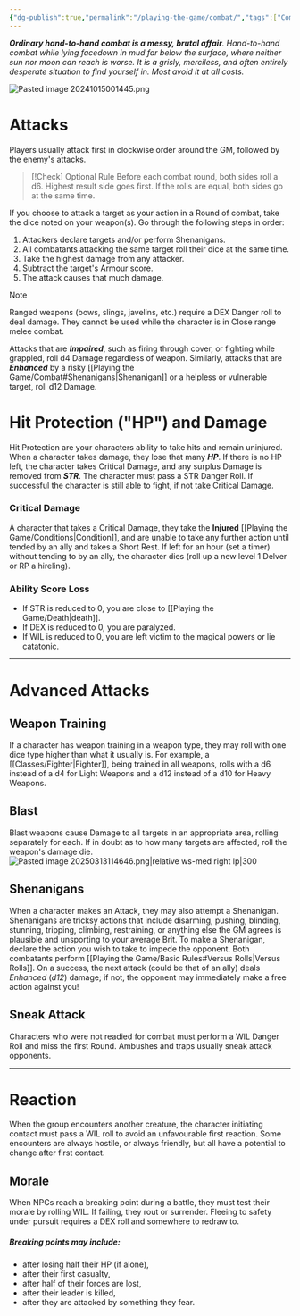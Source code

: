 ```yaml
---
{"dg-publish":true,"permalink":"/playing-the-game/combat/","tags":["Combat","Rules"],"created":"2025-01-02T11:24:07.851-05:00","updated":"2025-03-25T08:44:46.261-04:00"}
---
```


***Ordinary hand-to-hand combat is a messy, brutal affair**. Hand-to-hand combat while lying facedown in mud far below the surface, where neither sun nor moon can reach is worse. It is a grisly, merciless, and often entirely desperate situation to find yourself in. Most avoid it at all costs.*

![Pasted image 20241015001445.png](/img/user/zRSC/images/Pasted%20image%2020241015001445.png)
# Attacks
Players usually attack first in clockwise order around the GM, followed by the enemy's attacks. 
>[!Check] Optional Rule
>Before each combat round, both sides roll a d6. Highest result side goes first. If the rolls are equal, both sides go at the same time. 

If you choose to attack a target as your action in a Round of combat, take the dice noted on your weapon(s). Go through the following steps in order:
1. Attackers declare targets and/or perform Shenanigans.
2. All combatants attacking the same target roll their dice at the same time. 
3. Take the highest damage from any attacker.
4. Subtract the target's Armour score.
5. The attack causes that much damage.
>[!Note]
>Ranged weapons (bows, slings, javelins, etc.) require a DEX Danger roll to deal damage. They cannot be used while the character is in Close range melee combat.

Attacks that are ***Impaired***, such as firing through cover, or fighting while grappled, roll d4 Damage regardless of weapon. Similarly, attacks that are ***Enhanced*** by a risky [[Playing the Game/Combat#Shenanigans\|Shenanigan]] or a helpless or vulnerable target, roll d12 Damage. 
# Hit Protection ("HP") and Damage
Hit Protection are your characters ability to take hits and remain uninjured. When a character takes damage, they lose that many ***HP***. If there is no HP left, the character takes Critical Damage, and any surplus Damage is removed from ***STR***. The character must pass a STR Danger Roll. If successful the character is still able to fight, if not take Critical Damage.
### Critical Damage
A character that takes a Critical Damage, they take the **Injured** [[Playing the Game/Conditions\|Condition]], and are unable to take any further action until tended by an ally and takes a Short Rest. If left for an hour (set a timer) without tending to by an ally, the character dies (roll up a new level 1 Delver or RP a hireling).
### Ability Score Loss
- If STR is reduced to 0, you are close to [[Playing the Game/Death\|death]]. 
- If DEX is reduced to 0, you are paralyzed.
- If WIL is reduced to 0, you are left victim to the magical powers or lie catatonic.

---
# Advanced Attacks
## Weapon Training
If a character has weapon training in a weapon type, they may roll with one dice type higher than what it usually is. For example, a [[Classes/Fighter\|Fighter]], being trained in all weapons, rolls with a d6 instead of a d4 for Light Weapons and a d12 instead of a d10 for Heavy Weapons.
## Blast
Blast weapons cause Damage to all targets in an appropriate area, rolling separately for each. If in doubt as to how many targets are affected, roll the weapon's damage die.
![Pasted image 20250313114646.png|relative ws-med right lp|300](/img/user/zRSC/images/Pasted%20image%2020250313114646.png)
## Shenanigans
When a character makes an Attack, they may also attempt a Shenanigan. Shenanigans are tricksy actions that include disarming, pushing, blinding, stunning, tripping, climbing, restraining, or anything else the GM agrees is plausible and unsporting to your average Brit. 
To make a Shenanigan, declare the action you wish to take to impede the opponent. Both combatants perform [[Playing the Game/Basic Rules#Versus Rolls\|Versus Rolls]].
On a success, the next attack (could be that of an ally) deals *Enhanced* (*d12*) damage; if not, the opponent may immediately make a free action against you!
## Sneak Attack
Characters who were not readied for combat must perform a WIL Danger Roll and miss the first Round. 
Ambushes and traps usually sneak attack opponents.

---
# Reaction
When the group encounters another creature, the character initiating contact must pass a WIL roll to avoid an unfavourable first reaction. Some encounters are always hostile, or always friendly, but all have a potential to change after first contact.
## Morale 
When NPCs reach a breaking point during a battle, they must test their morale by rolling WIL. If failing, they rout or surrender. Fleeing to safety under pursuit requires a DEX roll and somewhere to redraw to.
##### Breaking points may include:
- after losing half their HP (if alone),
- after their first casualty, 
- after half of their forces are lost, 
- after their leader is killed, 
- after they are attacked by something they fear.



